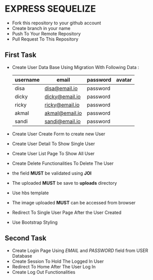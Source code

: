 # EXPRESS SEQUELIZE

- Fork this repository to your github account
- Create branch in your name
- Push To Your Remote Repository
- Pull Request To This Repository

## First Task

- Create User Data Base Using Migration With Following Data :

  | username | email          | password | avatar |
  |----------|----------------|----------|--------|
  | disa     | disa@email.io  | password |        |
  | dicky    | dicky@email.io | password |        |
  | ricky    | ricky@email.io | password |        |
  | akmal    | akmal@email.io | password |        |
  | sandi    | sandi@email.io | password |        |

- Create User Create Form to create new User
- Create User Detail To Show Single User
- Create User List Page To Show All User
- Create Delete Functionalities To Delete The User

- the field __MUST__ be validated using __JOI__
- The uploaded __MUST__ be save to __uploads__ directory
- Use hbs template
- The image uploaded __MUST__ can be accessed from browser
- Redirect To Single User Page After the User Created
- Use Bootstrap Styling

## Second Task
- Create Login Page Using *EMAIL* and *PASSWORD* field from USER Database
- Create Session To Hold The Logged In User
- Redirect To Home After The User Log In
- Create Log Out Functionalities

